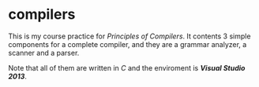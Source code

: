 # compilers
This is my course practice for *Principles of Compilers*. It contents 3 simple components for a complete compiler, and they are a grammar analyzer, a scanner and a parser.

Note that all of them are written in *C* and the enviroment is ***Visual Studio 2013***.
